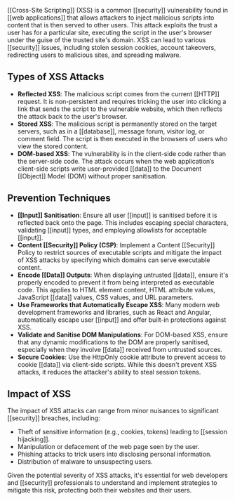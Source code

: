 [[Cross-Site Scripting]] (XSS) is a common [[security]] vulnerability found in [[web applications]] that allows attackers to inject malicious scripts into content that is then served to other users. This attack exploits the trust a user has for a particular site, executing the script in the user's browser under the guise of the trusted site's domain. XSS can lead to various [[security]] issues, including stolen session cookies, account takeovers, redirecting users to malicious sites, and spreading malware.

## Types of XSS Attacks

- **Reflected XSS**: The malicious script comes from the current [[HTTP]] request. It is non-persistent and requires tricking the user into clicking a link that sends the script to the vulnerable website, which then reflects the attack back to the user's browser.
- **Stored XSS**: The malicious script is permanently stored on the target servers, such as in a [[database]], message forum, visitor log, or comment field. The script is then executed in the browsers of users who view the stored content.
- **DOM-based XSS**: The vulnerability is in the client-side code rather than the server-side code. The attack occurs when the web application’s client-side scripts write user-provided [[data]] to the Document [[Object]] Model (DOM) without proper sanitisation.

## Prevention Techniques

- **[[Input]] Sanitisation**: Ensure all user [[input]] is sanitised before it is reflected back onto the page. This includes escaping special characters, validating [[input]] types, and employing allowlists for acceptable [[input]].
- **Content [[Security]] Policy (CSP)**: Implement a Content [[Security]] Policy to restrict sources of executable scripts and mitigate the impact of XSS attacks by specifying which domains can serve executable content.
- **Encode [[Data]] Outputs**: When displaying untrusted [[data]], ensure it's properly encoded to prevent it from being interpreted as executable code. This applies to HTML element content, HTML attribute values, JavaScript [[data]] values, CSS values, and URL parameters.
- **Use Frameworks that Automatically Escape XSS**: Many modern web development frameworks and libraries, such as React and Angular, automatically escape user [[input]] and offer built-in protections against XSS.
- **Validate and Sanitise DOM Manipulations**: For DOM-based XSS, ensure that any dynamic modifications to the DOM are properly sanitised, especially when they involve [[data]] received from untrusted sources.
- **Secure Cookies**: Use the HttpOnly cookie attribute to prevent access to cookie [[data]] via client-side scripts. While this doesn't prevent XSS attacks, it reduces the attacker's ability to steal session tokens.

## Impact of XSS

The impact of XSS attacks can range from minor nuisances to significant [[security]] breaches, including:

- Theft of sensitive information (e.g., cookies, tokens) leading to [[session hijacking]].
- Manipulation or defacement of the web page seen by the user.
- Phishing attacks to trick users into disclosing personal information.
- Distribution of malware to unsuspecting users.

Given the potential severity of XSS attacks, it's essential for web developers and [[security]] professionals to understand and implement strategies to mitigate this risk, protecting both their websites and their users.